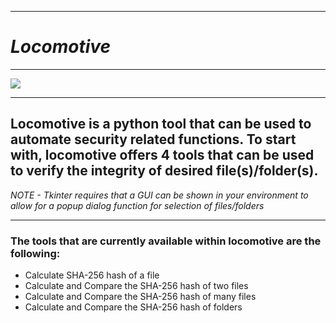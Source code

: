 ***
# ***Locomotive***
***

![](https://media.giphy.com/media/v1.Y2lkPTc5MGI3NjExNThyd3I1dGxiODlkYm1weGkxeWxieDJubWtpdXo2N3M1emkzZ3NwciZlcD12MV9pbnRlcm5hbF9naWZfYnlfaWQmY3Q9Zw/8F3bK4aq1tCo0TLkf7/giphy.gif)
</p>

***

## Locomotive is a python tool that can be used to automate security related functions. To start with, locomotive offers 4 tools that can be used to verify the integrity of desired file(s)/folder(s). 
*NOTE - Tkinter requires that a GUI can be shown in your environment to allow for a popup dialog function for selection of files/folders*

***
### The tools that are currently available within locomotive are the following:

  * Calculate SHA-256 hash of a file
  * Calculate and Compare the SHA-256 hash of two files
  * Calculate and Compare the SHA-256 hash of many files
  * Calculate and Compare the SHA-256 hash of folders
